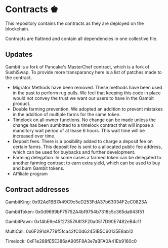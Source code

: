 # Contracts ♚
This repository contains the contracts as they are deployed on the blockchain.

Contracts are flattned and contain all dependencies in one collective file.

## Updates
Gambit is a fork of Pancake's MasterChef contract, which is a fork of SushiSwap. To provide more
transparancy here is a list of patches made to the contract.

* Migrator Methods have been removed. These methods have been used in the past to perform rug pulls. We feel that keeping this code in place would not convey the trust we want our users to have
in the Gambit product.
* Double farming prevention. We adopted an addition to prevent mistakes in the addition of multiple farms for the same token.
* Timelock on all owner functions. No change can be made unless the change has been sumbitted to
a timelock contract that will inpose a manditory wait period of at lease 6 hours. This wait time will be increased over time.
* Deposit fees. There is a posibility added to charge a deposit fee on certain farms. This deposit fee is sent to a allocated public fee address, which can be used for buybacks and further development.
* Farming delegation. In some cases a farmed token can be delegated to another farming contract to
earn extra yield, which can be used to buy and burn Gambit tokens.
* Affiliate program

## Contract addresses

GambitKing: 0x92Ad1BB7A49C9c5eD253FdA37b63034F2eC0823A

GambitToken: 0x0d9699bF75752A4bf9754b7318c5c365da643f51

GambitPawn: 0x14bE6e45f27357A8f3F20a0517D90E7482eB4c1f

MultiCall: 0x6F291dA779f5fca42fC0d62451B5C60135E8ab12

Timelock: 0xF1e288fE5E386aA905F8A3e7aBFA0A41Eb9160c0
